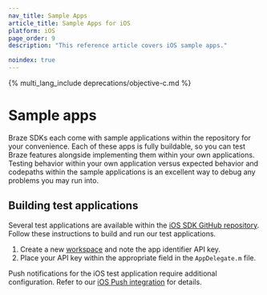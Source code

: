 ```yaml
---
nav_title: Sample Apps
article_title: Sample Apps for iOS
platform: iOS
page_order: 9
description: "This reference article covers iOS sample apps."

noindex: true
---
```


{% multi_lang_include deprecations/objective-c.md %}

# Sample apps

Braze SDKs each come with sample applications within the repository for your convenience. Each of these apps is fully buildable, so you can test Braze features alongside implementing them within your own applications. Testing behavior within your own application versus expected behavior and codepaths within the sample applications is an excellent way to debug any problems you may run into.

## Building test applications
Several test applications are available within the [iOS SDK GitHub repository](https://github.com/appboy/appboy-ios-sdk). Follow these instructions to build and run our test applications.

1. Create a new [workspace]({{site.baseurl}}/developer_guide/platform_wide/app_group_configuration/#creating-your-app-group-in-my-apps) and note the app identifier API key.
2. Place your API key within the appropriate field in the `AppDelegate.m` file.

Push notifications for the iOS test application require additional configuration. Refer to our [iOS Push integration]({{site.baseurl}}/developer_guide/platforms/legacy_sdks/ios/push_notifications/integration/) for details.

